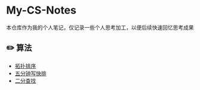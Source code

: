# My-CS-Notes
本仓库作为我的个人笔记，仅记录一些个人思考加工，以便后续快速回忆思考成果


## :pencil2: 算法

- [拓扑排序](./notes/拓扑排序.md)
- [五分钟写快排](./notes/五分钟写快排.md)
- [二分查找](./notes/二分查找.md)
